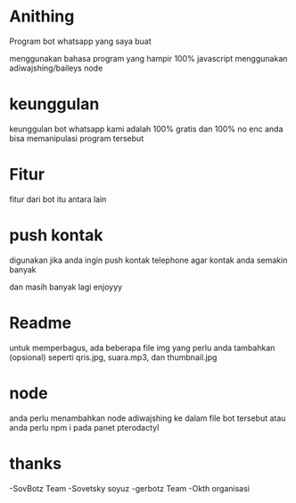 # Anithing
Program bot whatsapp yang saya buat

menggunakan bahasa program yang hampir 100% javascript
menggunakan adiwajshing/baileys node 

# keunggulan
 keunggulan bot whatsapp kami adalah 100% gratis dan 100% no enc anda bisa memanipulasi program tersebut

# Fitur
fitur dari bot itu antara lain

# push kontak
digunakan jika anda ingin push kontak telephone agar kontak anda semakin banyak

dan masih banyak lagi enjoyyy

# Readme
untuk memperbagus, ada beberapa file img yang perlu anda tambahkan (opsional) seperti qris.jpg, suara.mp3, dan thumbnail.jpg 
# node
anda perlu menambahkan node adiwajshing ke dalam file bot tersebut atau anda perlu npm i pada panet pterodactyl

# thanks
-SovBotz Team
-Sovetsky soyuz
-gerbotz Team
-Okth organisasi
